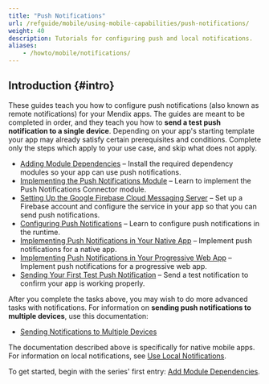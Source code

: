 ```yaml
---
title: "Push Notifications"
url: /refguide/mobile/using-mobile-capabilities/push-notifications/
weight: 40
description: Tutorials for configuring push and local notifications.
aliases:
    - /howto/mobile/notifications/
---
```


## Introduction {#intro}

These guides teach you how to configure push notifications (also known as remote notifications) for your Mendix apps. The guides are meant to be completed in order, and they teach you how to **send a test push notification to a single device**. Depending on your app's starting template your app may already satisfy certain prerequisites and conditions. Complete only the steps which apply to your use case, and skip what does not apply.

* [Adding Module Dependencies](/refguide/mobile/using-mobile-capabilities/push-notifications/notif-add-module-depends/) – Install the required dependency modules so your app can use push notifications.
* [Implementing the Push Notifications Module](/refguide/mobile/using-mobile-capabilities/push-notifications/notif-implement-module/) – Learn to implement the Push Notifications Connector module.
* [Setting Up the Google Firebase Cloud Messaging Server](/refguide/mobile/using-mobile-capabilities/push-notifications/setting-up-google-firebase-cloud-messaging-server/) – Set up a Firebase account and configure the service in your app so that you can send push notifications.
* [Configuring Push Notifications](/refguide/mobile/using-mobile-capabilities/push-notifications/notif-config-push/) – Learn to configure push notifications in the runtime.
* [Implementing Push Notifications in Your Native App](/refguide/mobile/using-mobile-capabilities/push-notifications/notif-implement-native/) – Implement push notifications for a native app.
* [Implementing Push Notifications in Your Progressive Web App](/refguide/mobile/using-mobile-capabilities/push-notifications/notif-implement-pwa/) – Implement push notifications for a progressive web app.
* [Sending Your First Test Push Notification](/refguide/mobile/using-mobile-capabilities/push-notifications/notif-send-test/) – Send a test notification to confirm your app is working properly.

After you complete the tasks above, you may wish to do more advanced tasks with notifications. For information on **sending push notifications to multiple devices**, use this documentation:

* [Sending Notifications to Multiple Devices](/refguide/mobile/using-mobile-capabilities/push-notifications/notif-mult-devices/)

The documentation described above is specifically for native mobile apps. For information on local notifications, see [Use Local Notifications](/refguide/mobile/using-mobile-capabilities/local-notifications/).

To get started, begin with the series' first entry: [Add Module Dependencies](/refguide/mobile/using-mobile-capabilities/push-notifications/notif-add-module-depends/).
